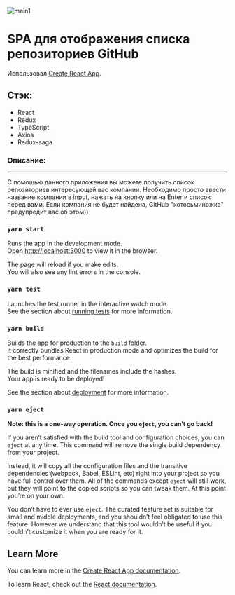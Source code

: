 ![main1](https://user-images.githubusercontent.com/62355919/129577802-bd1a7494-6cc7-42b7-9d58-dbdfc6ac0667.png)

# SPA для отображения списка репозиториев GitHub

Использовал [Create React App](https://github.com/facebook/create-react-app).

## Стэк:

* React
* Redux
* TypeScript
* Axios
* Redux-saga

### Описание:

---

С помощью данного приложения вы можете получить список репозиториев интересующей вас компании. Необходимо просто ввести название компании в input, нажать на кнопку или на Enter и список перед вами. Если компания не будет найдена, GitHub "котосьминожка" предупредит вас об этом))

### `yarn start`

Runs the app in the development mode.\
Open [http://localhost:3000](http://localhost:3000) to view it in the browser.

The page will reload if you make edits.\
You will also see any lint errors in the console.

### `yarn test`

Launches the test runner in the interactive watch mode.\
See the section about [running tests](https://facebook.github.io/create-react-app/docs/running-tests) for more information.

### `yarn build`

Builds the app for production to the `build` folder.\
It correctly bundles React in production mode and optimizes the build for the best performance.

The build is minified and the filenames include the hashes.\
Your app is ready to be deployed!

See the section about [deployment](https://facebook.github.io/create-react-app/docs/deployment) for more information.

### `yarn eject`

**Note: this is a one-way operation. Once you `eject`, you can’t go back!**

If you aren’t satisfied with the build tool and configuration choices, you can `eject` at any time. This command will remove the single build dependency from your project.

Instead, it will copy all the configuration files and the transitive dependencies (webpack, Babel, ESLint, etc) right into your project so you have full control over them. All of the commands except `eject` will still work, but they will point to the copied scripts so you can tweak them. At this point you’re on your own.

You don’t have to ever use `eject`. The curated feature set is suitable for small and middle deployments, and you shouldn’t feel obligated to use this feature. However we understand that this tool wouldn’t be useful if you couldn’t customize it when you are ready for it.

## Learn More

You can learn more in the [Create React App documentation](https://facebook.github.io/create-react-app/docs/getting-started).

To learn React, check out the [React documentation](https://reactjs.org/).
